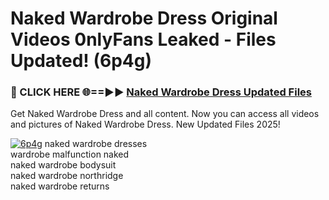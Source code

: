 # Naked Wardrobe Dress Original Videos 0nlyFans Leaked - Files Updated! (6p4g)

<h3>🔴 CLICK HERE 🌐==►► <a href="https://tinyurl.com/up5wt9bj" rel="nofollow">Naked Wardrobe Dress Updated Files</a></h3>

Get Naked Wardrobe Dress and all content. Now you can access all videos and pictures of Naked Wardrobe Dress. New Updated Files 2025!

[![6p4g](https://i.imgur.com/ABiUzMV.gif)](https://tinyurl.com/up5wt9bj)
naked wardrobe dresses<br>
wardrobe malfunction naked<br>
naked wardrobe bodysuit<br>
naked wardrobe northridge<br>
naked wardrobe returns
